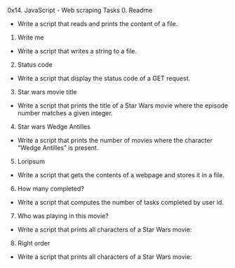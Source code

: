0x14. JavaScript - Web scraping
Tasks
0. Readme
* Write a script that reads and prints the content of a file.
1. Write me
* Write a script that writes a string to a file.
2. Status code
* Write a script that display the status code of a GET request.
3. Star wars movie title
* Write a script that prints the title of a Star Wars movie where the episode number matches a given integer.
4. Star wars Wedge Antilles
* Write a script that prints the number of movies where the character “Wedge Antilles” is present.
5. Loripsum
* Write a script that gets the contents of a webpage and stores it in a file.
6. How many completed?
* Write a script that computes the number of tasks completed by user id.
7. Who was playing in this movie?
* Write a script that prints all characters of a Star Wars movie:
8. Right order
* Write a script that prints all characters of a Star Wars movie:
